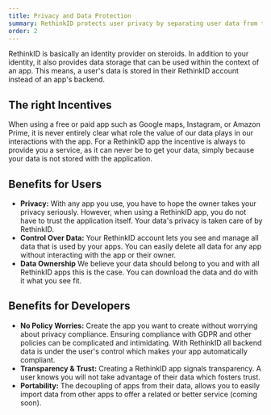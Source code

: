 ```yaml
---
title: Privacy and Data Protection
summary: RethinkID protects user privacy by separating user data from the actual app. This gives users total visibility & control over the data that was provided to any RethinkID app. This also benefits app developers, as they no longer have to handle any regulatory requirements such as GDPR.
order: 2
---
```


RethinkID is basically an identity provider on steroids. In addition to your identity, it also provides data storage that can be used within the context of an app. This means, a user's data is stored in their RethinkID account instead of an app's backend.

## The right Incentives

When using a free or paid app such as Google maps, Instagram, or Amazon Prime, it is never entirely clear what role the value of our data plays in our interactions with the app. For a RethinkID app the incentive is always to provide you a service, as it can never be to get your data, simply because your data is not stored with the application.

## Benefits for Users

- **Privacy:** With any app you use, you have to hope the owner takes your privacy seriously. However, when using a RethinkID app, you do not have to trust the application itself. Your data's privacy is taken care of by RethinkID.
- **Control Over Data:** Your RethinkID account lets you see and manage all data that is used by your apps. You can easily delete all data for any app without interacting with the app or their owner.
- **Data Ownership** We believe your data should belong to you and with all RethinkID apps this is the case. You can download the data and do with it what you see fit.

## Benefits for Developers

- **No Policy Worries:** Create the app you want to create without worrying about privacy compliance. Ensuring compliance with GDPR and other policies can be complicated and intimidating. With RethinkID all backend data is under the user's control which makes your app automatically compliant.
- **Transparency & Trust:** Creating a RethinkID app signals transparency. A user knows you will not take advantage of their data which fosters trust.
- **Portability:** The decoupling of apps from their data, allows you to easily import data from other apps to offer a related or better service (coming soon).
